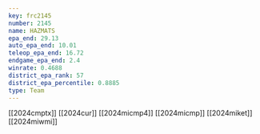 ```yaml
---
key: frc2145
number: 2145
name: HAZMATS
epa_end: 29.13
auto_epa_end: 10.01
teleop_epa_end: 16.72
endgame_epa_end: 2.4
winrate: 0.4688
district_epa_rank: 57
district_epa_percentile: 0.8885
type: Team
---
```

[[2024cmptx]]
[[2024cur]]
[[2024micmp4]]
[[2024micmp]]
[[2024miket]]
[[2024miwmi]]
